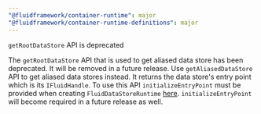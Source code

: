```yaml
---
"@fluidframework/container-runtime": major
"@fluidframework/container-runtime-definitions": major
---
```


`getRootDataStore` API is deprecated

The `getRootDataStore` API that is used to get aliased data store has been deprecated. It will be removed in a future release.
Use `getAliasedDataStore` API to get aliased data stores instead. It returns the data store's entry point which is its `IFluidHandle`. To use this API `initializeEntryPoint` must be provided when creating `FluidDataStoreRuntime` [here](https://github.com/microsoft/FluidFramework/blob/7401729c533e7f2f412778c93e84f3cb34aed41b/packages/runtime/datastore/src/dataStoreRuntime.ts#L243). `initializeEntryPoint` will become required in a future release as well.
